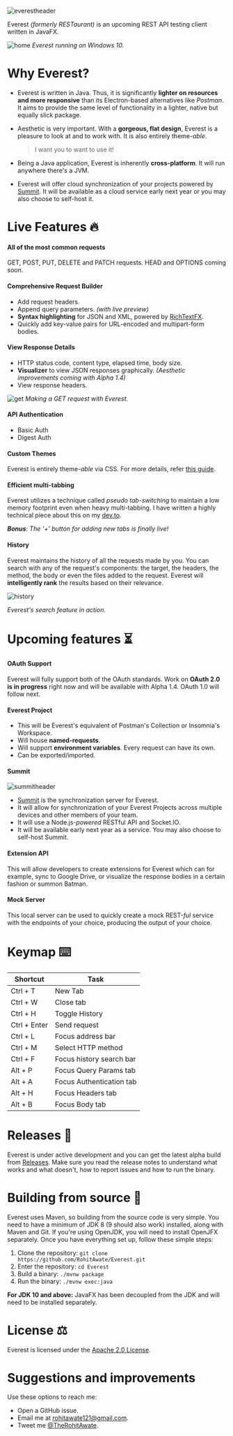 ![everestheader](https://user-images.githubusercontent.com/23148259/39124644-c886b47a-4719-11e8-953c-f079b3edb664.png)

Everest _(formerly RESTaurant)_ is an upcoming REST API testing client written in JavaFX.

![home](https://user-images.githubusercontent.com/23148259/45769743-23e5a380-bc5e-11e8-9e45-5ea50342c19f.PNG)
_Everest running on Windows 10._
# Why Everest?
- Everest is written in Java. Thus, it is significantly **lighter on resources and more responsive** than its Electron-based alternatives like _Postman_. It aims to provide the same level of functionality in a lighter, native but equally slick package.
- Aesthetic is very important. With a **gorgeous, flat design**, Everest is a pleasure to look at and to work with. It is also entirely theme-_able_.

  > I want you to want to use it!

- Being a Java application, Everest is inherently **cross-platform**. It will run anywhere there's a JVM.
- Everest will offer cloud synchronization of your projects powered by [Summit](https://github.com/RohitAwate/Summit). It will be available as a cloud service early next year or you may also choose to self-host it.

# Live Features 🔥

#### All of the most common requests
GET, POST, PUT, DELETE and PATCH requests. HEAD and OPTIONS coming soon.

#### Comprehensive Request Builder
- Add request headers.
- Append query parameters. _(with live preview)_
- **Syntax highlighting** for JSON and XML, powered by [RichTextFX](https://github.com/FXMisc/RichTextFX).
- Quickly add key-value pairs for URL-encoded and multipart-form bodies.
 
#### View Response Details 
- HTTP status code, content type, elapsed time, body size.
- **Visualizer** to view JSON responses graphically. _(Aesthetic improvements coming with Alpha 1.4)_
- View response headers.

![get](https://user-images.githubusercontent.com/23148259/45769777-3c55be00-bc5e-11e8-9fbc-c8bf93b7dc5d.gif)
_Making a GET request with Everest._

#### API Authentication
- Basic Auth
- Digest Auth

#### Custom Themes
Everest is entirely theme-_able_ via CSS. For more details, refer [this guide](THEMES.md).

#### Efficient multi-tabbing
Everest utilizes a technique called _pseudo tab-switching_ to maintain a low memory footprint even when heavy multi-tabbing. I have written a highly technical piece about this on my [dev.to](https://dev.to/rohit).

_**Bonus**: The '+' button for adding new tabs is finally live!_

#### History
Everest maintains the history of all the requests made by you. You can search with any of the request's components: the target, the headers, the method, the body or even the files added to the request. Everest will **intelligently rank** the results based on their relevance.

![history](https://user-images.githubusercontent.com/23148259/45769890-8a6ac180-bc5e-11e8-8f5e-6704eb0e9aa1.gif)

_Everest's search feature in action._

# Upcoming features ⏳
#### OAuth Support
Everest will fully support both of the OAuth standards. Work on **OAuth 2.0 is in progress** right now and will be available with Alpha 1.4. OAuth 1.0 will follow next. 

#### Everest Project
- This will be Everest's equivalent of Postman's Collection or Insomnia's Workspace.
- Will house **named-requests**.
- Will support **environment variables**. Every request can have its own.
- Can be exported/imported.

#### Summit
![summitheader](https://user-images.githubusercontent.com/23148259/45769968-cbfb6c80-bc5e-11e8-95c7-7d418dee54d5.png)
- [Summit](https://github.com/RohitAwate/Summit) is the synchronization server for Everest.
- It will allow for synchronization of your Everest Projects across multiple devices and other members of your team.
- It will use a Node.js-_powered_ RESTful API and Socket.IO.
- It will be available early next year as a service. You may also choose to self-host Summit.

#### Extension API
This will allow developers to create extensions for Everest which can for example, sync to Google Drive, or visualize the response bodies in a certain fashion or summon Batman.

#### Mock Server
This local server can be used to quickly create a mock REST-_ful_ service with the endpoints of your choice, producing the output of your choice.

# Keymap ⌨️
| Shortcut     | Task                     |
|--------------|--------------------------|
| Ctrl + T     | New Tab                  |
| Ctrl + W     | Close tab                |
| Ctrl + H     | Toggle History           |
| Ctrl + Enter | Send request             |
| Ctrl + L     | Focus address bar        |
| Ctrl + M     | Select HTTP method       |
| Ctrl + F     | Focus history search bar |
| Alt + P      | Focus Query Params tab   |
| Alt + A      | Focus Authentication tab |
| Alt + H      | Focus Headers tab        |
| Alt + B      | Focus Body tab           |

# Releases 🚀
Everest is under active development and you can get the latest alpha build from [Releases](https://github.com/RohitAwate/Everest/releases). Make sure you read the release notes to understand what works and what doesn't, how to report issues and how to run the binary.

# Building from source 🔨
Everest uses Maven, so building from the source code is very simple. You need to have a minimum of JDK 8 (9 should also work) installed, along with Maven and Git. If you're using OpenJDK, you will need to install OpenJFX separately. Once you have everything set up, follow these simple steps:
1. Clone the repository: `git clone https://github.com/RohitAwate/Everest.git`
2. Enter the repository: `cd Everest`
3. Build a binary: `./mvnw package`
4. Run the binary: `./mvnw exec:java`

**For JDK  10 and above:** JavaFX has been decoupled from the JDK and will need to be installed separately.

# License ⚖️
Everest is licensed under the [Apache 2.0 License](LICENSE).

# Suggestions and improvements
Use these options to reach me:
- Open a GitHub issue.
- Email me at rohitawate121@gmail.com.
- Tweet me [@TheRohitAwate](https://twitter.com/TheRohitAwate).
